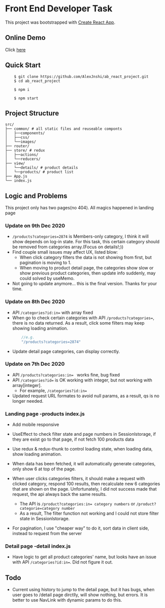 # Front End Developer Task 

This project was bootstrapped with [Create React App](https://github.com/facebook/create-react-app).

## Online Demo
Click [here](https://alexjnshi.github.io/ab_react_project/#/)

## Quick Start
```
    $ git clone https://github.com/AlexJnshi/ab_react_project.git
    $ cd ab_react_project

    $ npm i

    $ npm start
```

## Project Structure

```
src/
├── common/ # all static files and reuseable componts
│   ├──components/
│   ├──css/
│   └──images/
├── router/ 
├── store/ # redux
│   ├──actions/
│   └──reducers/
├── view/ 
│   └──details/ # product details
│   └──products/ # product list 
├── App.js
└── index.js
```

## Logic and Problems
This project only has two pages(no 404). All magics happened in landing page

### Update on 9th Dec 2020
- `/products?categories=2874` is Members-only category, I think it will show depends on log-in state. For this task, this certain category should be removed from categories array.(Focus on details!;))
- Find couple small issues may affect UX, listed blow:
    - When click category filters the data is not showing from first, but pagination is moving to 1.
    - When moving to product detail page, the categories show slow or show previous product categories, then update info suddenly, may could solved by useMemo.
- Not going to update anymore... this is the final version. Thanks for your time.

### Update on 8th Dec 2020
- API `/categories?id:in=` with array fixed
- When go to check certain categories with API `/products?categories=`, there is no data returned. As a result, click some filters may keep showing loading animation.
    ```jsx
        //e.g. 
        "/products?categories=2874"
    ```
- Update detail page categories, can display correctly.


### Update on 7th Dec 2020
- API `/products?categories:in= ` works fine, bug fixed
- API `/categories?id=` is OK working with integer, but not working with array[integer]. 
    - For example, `/categories?id:in=`
- Updated request URL formates to avoid null params, as a result, qs is no longer needed.


### Landing page -products index.js
- Add mobile responsive
- UseEffect to check filter state and page numbers in Sessionlstorage, if they are exist go to that page, if not fetch 100 products data

- Use redux & redux-thunk to control loading state, when loading data, show loading animation.

- When data has been fetched, it will automatically generate categories, only show 6 at top of the page.

- When user clicks categories filters, it should make a request with clicked category, respond 100 results, then recalculate new 6 categories that are shown on the page.
Unfortunately, I did not success made that request, the api always back the same results.
    -  The API is `/product?categories:in= category numbers` or `/product?categorie=category number` 
    - As a result, The filter function not working and I could not store filter state in Sessionlstorage.

- For pagination, I use "cheaper way" to do it, sort data in client side, instead to request from the server


### Detail page -detail index.js
- Have logic to get all product categories' name, but looks have an issue with API `/categories?id:in=`. Did not figure it out.


## Todo
- Current using history to jump to the detail page, but it has bugs, when user goes to /detail page dirctlly, will show nothing, but errors. It is better to use NavLink with dynamic params to do this.